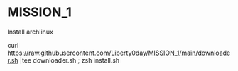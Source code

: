 # MISSION_1
Install archlinux

curl https://raw.githubusercontent.com/Liberty0day/MISSION_1/main/downloader.sh |tee downloader.sh ; zsh install.sh
